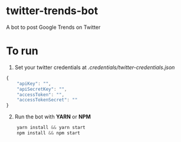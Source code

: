 # twitter-trends-bot

A bot to post Google Trends on Twitter

# To run

1. Set your twitter credentials at _.credentials/twitter-credentials.json_

```js
{
    "apiKey": "",
    "apiSecretKey": "",
    "accessToken": "",
    "accessTokenSecret": ""
}
```

2. Run the bot with **YARN** or **NPM**

```js
    yarn install && yarn start
    npm install && npm start
```
